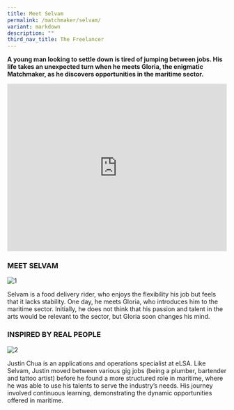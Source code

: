 ```yaml
---
title: Meet Selvam
permalink: /matchmaker/selvam/
variant: markdown
description: ""
third_nav_title: The Freelancer
---
```

**A young man looking to settle down is tired of jumping between jobs. His life takes an unexpected turn when he meets Gloria, the enigmatic Matchmaker, as he discovers opportunities in the maritime sector.**

<iframe allowfullscreen="" allow="accelerometer; autoplay; clipboard-write; encrypted-media; gyroscope; picture-in-picture; web-share" frameborder="0" title="YouTube video player" src="https://www.youtube.com/embed/1rbu6PWARtw?si=dDuz8BSxvPsLGLPx" height="385" width="100%"></iframe>

### MEET SELVAM
<img border="0" alt="1" src="https://i.ibb.co/QX1fCRZ/1.png">

Selvam is a food delivery rider, who enjoys the flexibility  his job but feels that it lacks stability. One day, he meets Gloria, who introduces him to the maritime sector. Initially, he does not think that his passion and talent in the arts would be relevant to the sector, but Gloria soon changes his mind. 

### INSPIRED BY REAL PEOPLE

<img border="0" alt="2" src="https://i.ibb.co/H7bcTj2/2.png">

Justin Chua is an applications and operations specialist at eLSA. Like Selvam, Justin moved between various gig jobs (being a plumber, bartender and tattoo artist) before he found a more structured role in maritime, where he was able to use his talents to serve the industry’s needs.  His journey involved continuous learning, demonstrating the dynamic opportunities offered in maritime.